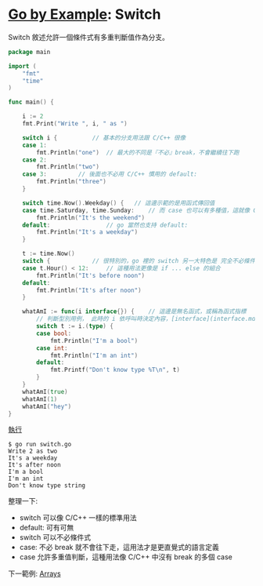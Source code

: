 # [Go by Example](../gobyexample.md): Switch

Switch 敘述允許一個條件式有多重判斷值作為分支。  

``` go
package main

import (
    "fmt"
    "time"
)

func main() {

    i := 2
    fmt.Print("Write ", i, " as ")

    switch i {			// 基本的分支用法跟 C/C++ 很像
    case 1:
        fmt.Println("one")	// 最大的不同是『不必』break，不會繼續往下跑
    case 2:
        fmt.Println("two")
    case 3:			// 後面也不必用 C/C++ 慣用的 default:
        fmt.Println("three")
    }

    switch time.Now().Weekday() {	// 這邊示範的是用函式傳回值
    case time.Saturday, time.Sunday:	// 而 case 也可以有多種值，這就像 C 裡沒有 break 的用法
        fmt.Println("It's the weekend")
    default:				// go 當然也支持 default:
        fmt.Println("It's a weekday")
    }

    t := time.Now()
    switch {			// 很特別的，go 裡的 switch 另一大特色是 完全不必條件式
    case t.Hour() < 12:		// 這種用法更像是 if ... else 的組合
        fmt.Println("It's before noon")
    default:
        fmt.Println("It's after noon")
    }

    whatAmI := func(i interface{}) {	// 這邊是無名函式，或稱為函式指標
        // 判斷型別用例， 此時的 i 依呼叫時決定內容，[interface](interface.md)是 go 特色
        switch t := i.(type) {
        case bool:
            fmt.Println("I'm a bool")
        case int:
            fmt.Println("I'm an int")
        default:
            fmt.Printf("Don't know type %T\n", t)
        }
    }
    whatAmI(true)
    whatAmI(1)
    whatAmI("hey")
}
```
[執行](http://play.golang.org/p/QlMkcwHvmns)

``` shell
$ go run switch.go 
Write 2 as two
It's a weekday
It's after noon
I'm a bool
I'm an int
Don't know type string
```

整理一下:  
- switch 可以像 C/C++ 一樣的標準用法
- default: 可有可無
- switch 可以不必條件式
- case: 不必 break 就不會往下走，這用法才是更直覺式的語言定義
- case 允許多重值判斷，這種用法像 C/C++ 中沒有 break 的多個 case

下一範例: [Arrays](arrays.md)
